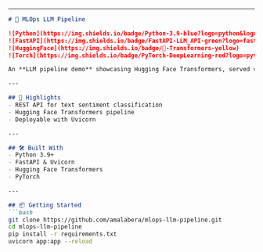 
---



```markdown
# 🤖 MLOps LLM Pipeline

![Python](https://img.shields.io/badge/Python-3.9-blue?logo=python&logoColor=white)
![FastAPI](https://img.shields.io/badge/FastAPI-LLM_API-green?logo=fastapi)
![HuggingFace](https://img.shields.io/badge/🤗-Transformers-yellow)
![Torch](https://img.shields.io/badge/PyTorch-DeepLearning-red?logo=pytorch)

An **LLM pipeline demo** showcasing Hugging Face Transformers, served via FastAPI for sentiment analysis.

---

## 🔑 Highlights
- REST API for text sentiment classification  
- Hugging Face Transformers pipeline  
- Deployable with Uvicorn  

---

## 🛠 Built With
- Python 3.9+  
- FastAPI & Uvicorn  
- Hugging Face Transformers  
- PyTorch  

---

## 📦 Getting Started
```bash
git clone https://github.com/amalabera/mlops-llm-pipeline.git
cd mlops-llm-pipeline
pip install -r requirements.txt
uvicorn app:app --reload
